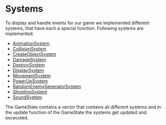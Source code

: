 # Systems

To display and handle events for our game we implemented different systems, that have each a special function.
Following systems are implemented:

* [AnimationSystem](../systems/animationsystem.md)
* [CollisionSystem](../systems/collisionsystem.md)
* [CreateObjectSystem](../systems/createobjectsystem.md)
* [DamageSystem](../systems/damagesystem.md)
* [DestroySystem](../systems/destroysystem.md)
* [DisplaySystem](../systems/displaysystem.md)
* [MovementSystem](../systems/movementsystem.md)
* [PowerUpSystem](../systems/powerupsystem.md)
* [RandomEnemyGeneratorSystem](../systems/randomenemygeneratorsystem.md)
* [ShootingSystem](../systems/shootingsystem.md)
* [SoundSystem](../systems/soundsystem.md)

The GameState contains a vector that contains all different systems and in the update function of the GameState the systems get updated and excecuted.